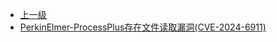 * [上一级](docs/wy876_poc/)
* [PerkinElmer-ProcessPlus存在文件读取漏洞(CVE-2024-6911)](docs/wy876_poc/PerkinElmer/PerkinElmer-ProcessPlus%E5%AD%98%E5%9C%A8%E6%96%87%E4%BB%B6%E8%AF%BB%E5%8F%96%E6%BC%8F%E6%B4%9E%28CVE-2024-6911%29.md)
